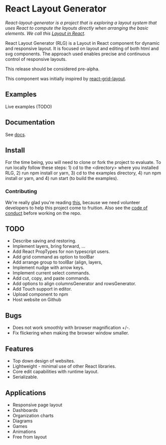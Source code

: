 # React Layout Generator

*React-layout-generator is a project that is exploring a layout system that uses React to compute the layouts directly when arranging the basic elements. We call this [Layout in React](layout-in-react.md).*

React Layout Generator (RLG) is a Layout in React component for dynamic and responsive layout. It is focused on layout and editing of both html and svg components. The approach used enables precise and continuous control of responsive layouts.

This release should be considered pre-alpha.

This component was initially inspired by [react-grid-layout](https://www.npmjs.com/package/react-grid-layout).

## Examples

Live examples (TODO)

## Documentation

See [docs](https://chetmurphy.github.io/react-layout-generator/).

## Install

For the time being, you will need to clone or fork the project to evaluate. To run locally follow these steps: 1) cd to the \<directory\> where you installed RLG, 2) run npm install or yarn, 3) cd to the examples directory, 4) run npm install or yarn, and 4) run start (to build the examples).

### Contributing

We're really glad you're reading [this](CONTRIBUTING.md), because we need volunteer developers to help this project come to fruition. Also see the [code of conduct](code-of-conduct.md) before working on the repo.

## TODO

- Describe saving and restoring.
- Implement layers, bring forward, ...
- Add React PropTypes for non typescript users.
- Add grid command as option to toolBar
- Add arrange group to toolBar (align, layers,
- Implement nudge with arrow keys.
- Implement current select commands.
- Add cut, copy, and paste commands.
- Add options to align columnsGenerator and rowsGenerator.
- Add Touch support in editor.
- Upload component to npm
- Host website on Github

## Bugs

- Does not work smoothly with browser magnification +/-.
- Fix flickering when making the browser window smaller.

## Features

- Top down design of websites.
- Lightweight - minimal use of other React libraries.
- Core edit capabilities with runtime layout.
- Serializable.

## Applications

- Responsive page layout
- Dashboards
- Organization charts
- Diagrams
- Games
- Animations
- Free from layout

